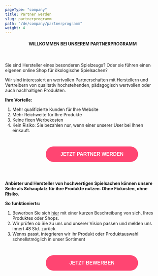 ```yaml
---
pageType: "company"
title: Partner werden
slug: partnerprogramm
path: "/de/company/partnerprogramm"
weight: 4
---
```

<div style="width: 100%; text-align: center; padding-bottom: 20px;">
    <h4>WILLKOMMEN BEI UNSEREM PARTNERPROGRAMM</h4>
</div>

Sie sind Hersteller eines besonderen Spielzeugs? Oder sie führen einen eigenen online Shop für ökologische Spielsachen? 

Wir sind interessiert an wertvollen Partnerschaften mit Herstellern und Vertreibern von qualitativ hochstehenden, pädagogisch wertvollen oder auch nachhaltigen Produkten. 

**Ihre Vorteile:** 
1. Mehr qualifizierte Kunden für Ihre Website
1. Mehr Reichweite für Ihre Produkte
1. Keine fixen Werbekosten
1. Kein Risiko: Sie bezahlen nur, wenn einer unserer User bei Ihnen einkauft.

<div style="width: 100%; text-align: center; padding: 30px;">
<button style="background-color: #ff4572; border-radius: 100px; border: 2px solid #ff4572; color: white; text-decoration: none; outline: 0; text-align: center; font-size: 16px; font-weight: 700; line-height: 1.5; height: 50px; width: 300px;">
<a href="/contact" style="text-decoration: none; color: white;">JETZT PARTNER WERDEN</a>
</button>
</div>
<br/>

**Anbieter und Hersteller von hochwertigen Spielsachen können unsere Seite als Schauplatz für ihre Produkte nutzen. Ohne Fixkosten, ohne Risiko.**

**So funktionierts:**

1. Bewerben Sie sich <a href="/contact">hier</a> mit einer kurzen Beschreibung von sich, Ihres Produktes oder Shops.
2. Wir prüfen ob Sie zu uns und unserer Vision passen und melden uns innert 48 Std. zurück.
3. Wenns passt, integrieren wir ihr Produkt oder Produktauswahl schnellstmöglich in unser Sortiment

<div style="width: 100%; text-align: center; padding: 30px;">
    <button style="background-color: #ff4572; border-radius: 100px; border: 2px solid #ff4572; color: white; text-decoration: none; outline: 0; text-align: center; font-size: 16px; font-weight: 700; line-height: 1.5; height: 50px; width: 300px;">
        <a href="/contact" style="text-decoration: none; color: white;">JETZT BEWERBEN</a>
    </button>
</div>


